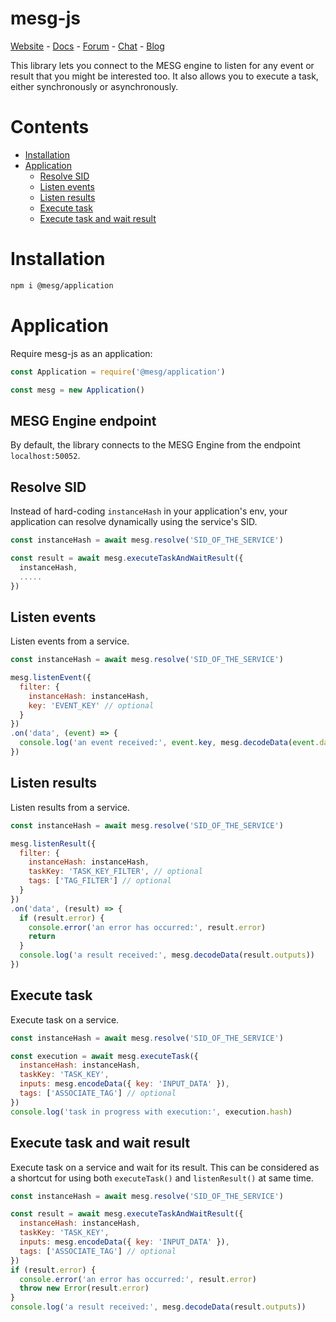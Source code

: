 # mesg-js

[Website](https://mesg.com/) - [Docs](https://docs.mesg.com/) - [Forum](https://forum.mesg.com/) - [Chat](https://discordapp.com/invite/SaZ5HcE) - [Blog](https://blog.mesg.com)

This library lets you connect to the MESG engine to listen for any event or result that you might be interested too. It also allows you to execute a task, either synchronously or asynchronously.

# Contents

- [Installation](#installation)
- [Application](#application)
  - [Resolve SID](#resolve-sid)
  - [Listen events](#listen-events)
  - [Listen results](#listen-results)
  - [Execute task](#execute-task)
  - [Execute task and wait result](#execute-task-and-wait-result)

# Installation

```bash
npm i @mesg/application
```

# Application

Require mesg-js as an application:

```javascript
const Application = require('@mesg/application')

const mesg = new Application()
```

## MESG Engine endpoint

By default, the library connects to the MESG Engine from the endpoint `localhost:50052`.

## Resolve SID

Instead of hard-coding `instanceHash` in your application's env, your application can resolve dynamically using the service's SID.

```javascript
const instanceHash = await mesg.resolve('SID_OF_THE_SERVICE')

const result = await mesg.executeTaskAndWaitResult({
  instanceHash,
  .....
})
```

## Listen events

Listen events from a service.

```javascript
const instanceHash = await mesg.resolve('SID_OF_THE_SERVICE')

mesg.listenEvent({
  filter: {
    instanceHash: instanceHash,
    key: 'EVENT_KEY' // optional
  }
})
.on('data', (event) => {
  console.log('an event received:', event.key, mesg.decodeData(event.data))
})
```

## Listen results

Listen results from a service.

```javascript
const instanceHash = await mesg.resolve('SID_OF_THE_SERVICE')

mesg.listenResult({
  filter: {
    instanceHash: instanceHash,
    taskKey: 'TASK_KEY_FILTER', // optional
    tags: ['TAG_FILTER'] // optional
  }
})
.on('data', (result) => {
  if (result.error) {
    console.error('an error has occurred:', result.error)
    return
  }
  console.log('a result received:', mesg.decodeData(result.outputs))
})
```

## Execute task

Execute task on a service.

```javascript
const instanceHash = await mesg.resolve('SID_OF_THE_SERVICE')

const execution = await mesg.executeTask({
  instanceHash: instanceHash,
  taskKey: 'TASK_KEY',
  inputs: mesg.encodeData({ key: 'INPUT_DATA' }),
  tags: ['ASSOCIATE_TAG'] // optional
})
console.log('task in progress with execution:', execution.hash)
```

## Execute task and wait result

Execute task on a service and wait for its result.
This can be considered as a shortcut for using both `executeTask()` and `listenResult()` at same time.

```javascript
const instanceHash = await mesg.resolve('SID_OF_THE_SERVICE')

const result = await mesg.executeTaskAndWaitResult({
  instanceHash: instanceHash,
  taskKey: 'TASK_KEY',
  inputs: mesg.encodeData({ key: 'INPUT_DATA' }),
  tags: ['ASSOCIATE_TAG'] // optional
})
if (result.error) {
  console.error('an error has occurred:', result.error)
  throw new Error(result.error)
}
console.log('a result received:', mesg.decodeData(result.outputs))
```